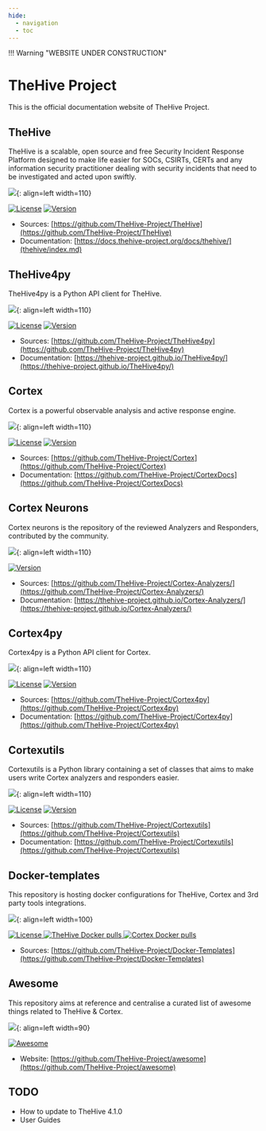 ```yaml
---
hide:
  - navigation
  - toc
---
```


!!! Warning "WEBSITE UNDER CONSTRUCTION"

# TheHive Project

This is the official documentation website of TheHive Project.

## TheHive

TheHive is a scalable, open source and free Security Incident Response Platform designed to make life easier for SOCs, CSIRTs, CERTs and any information security practitioner dealing with security incidents that need to be investigated and acted upon swiftly.

![](images/thehive.png){: align=left width=110}


<div>
  <p align="left">
    <a href="./LICENSE" target"_blank"><img src="https://img.shields.io/github/license/TheHive-Project/TheHive" alt="License"></a>
    <a href><img src="https://img.shields.io/github/v/release/thehive-project/TheHive?style=flat&logo=git-lfs" alt="Version"></a>          
  </p>
</div>

- Sources: [https://github.com/TheHive-Project/TheHive](https://github.com/TheHive-Project/TheHive)
- Documentation: [https://docs.thehive-project.org/docs/thehive/](thehive/index.md)


## TheHive4py

TheHive4py is a Python API client for TheHive.

![](images/thehive-alt.png){: align=left width=110}

<div>
  <p align="left">
    <a href="./LICENSE" target"_blank"><img src="https://img.shields.io/github/license/TheHive-Project/TheHive4py" alt="License"></a>
    <a href><img src="https://img.shields.io/github/v/release/thehive-project/TheHive4py?style=flat&logo=python" alt="Version"></a>          
  </p>
</div>

- Sources: [https://github.com/TheHive-Project/TheHive4py](https://github.com/TheHive-Project/TheHive4py)
- Documentation: [https://thehive-project.github.io/TheHive4py/](https://thehive-project.github.io/TheHive4py/)


## Cortex
Cortex is a powerful observable analysis and active response engine.

![](images/cortex.png){: align=left width=110}

<div>
  <p align="left">
    <a href="https://github.com/TheHive-Project/Cortex/blob/master/LICENSE" target"_blank"><img src="https://img.shields.io/github/license/TheHive-Project/Cortex" alt="License"></a>
    <a href><img src="https://img.shields.io/github/v/release/thehive-project/Cortex?style=flat&logo=git-lfs" alt="Version"></a>          
  </p>
</div>

- Sources: [https://github.com/TheHive-Project/Cortex](https://github.com/TheHive-Project/Cortex)
- Documentation: [https://github.com/TheHive-Project/CortexDocs](https://github.com/TheHive-Project/CortexDocs)

## Cortex Neurons
Cortex neurons is the repository of  the reviewed Analyzers and Responders, contributed by the community. 

![](images/cortex.png){: align=left width=110}<div>
  <p align="left">
    <a href><img src="https://img.shields.io/github/v/tag/thehive-project/Cortex-Analyzers?style=flat&logo=github" alt="Version"></a>          
  </p>
</div>

- Sources: [https://github.com/TheHive-Project/Cortex-Analyzers/](https://github.com/TheHive-Project/Cortex-Analyzers/)
- Documentation: [https://thehive-project.github.io/Cortex-Analyzers/](https://thehive-project.github.io/Cortex-Analyzers/)

## Cortex4py
Cortex4py is a Python API client for Cortex.

![](images/cortex-alt.png){: align=left width=110}
<div>
  <p align="left">
    <a href="./LICENSE" target"_blank"><img src="https://img.shields.io/github/license/TheHive-Project/Cortex4py" alt="License"></a>
    <a href><img src="https://img.shields.io/github/v/tag/thehive-project/Cortex4py?style=flat&logo=python" alt="Version"></a>          
  </p>
</div>

- Sources: [https://github.com/TheHive-Project/Cortex4py](https://github.com/TheHive-Project/Cortex4py)
- Documentation: [https://github.com/TheHive-Project/Cortex4py](https://github.com/TheHive-Project/Cortex4py)


## Cortexutils
Cortexutils is a Python library containing a set of classes that aims to make users write Cortex analyzers and responders easier.

![](images/cortex-alt.png){: align=left width=110}
<div>
  <p align="left">
    <a href="./LICENSE" target"_blank"><img src="https://img.shields.io/github/license/TheHive-Project/Cortexutils" alt="License"></a>
    <a href><img src="https://img.shields.io/github/v/release/thehive-project/Cortexutils?style=flat&logo=python" alt="Version"></a>          
  </p>
</div>

- Sources: [https://github.com/TheHive-Project/Cortexutils](https://github.com/TheHive-Project/Cortexutils)
- Documentation: [https://github.com/TheHive-Project/Cortexutils](https://github.com/TheHive-Project/Cortexutils)


## Docker-templates
This repository is hosting docker configurations for TheHive, Cortex and 3rd party tools integrations.

![](images/docker-templates.png){: align=left width=100}
<div>
  <p align="left">
    <a href="./LICENSE" target"_blank">
      <img src="https://img.shields.io/github/license/TheHive-Project/Docker-Templates" alt="License">
    </a>
    <a href="./LICENSE" target"_blank">
      <img src="https://img.shields.io/docker/pulls/thehiveproject/thehive?color=%23f8c218&label=Thehive%20docker%20pulls" alt="TheHive Docker pulls">
    </a>
    <a href="./LICENSE" target"_blank">
      <img src="https://img.shields.io/docker/pulls/thehiveproject/cortex?color=%2347b7b7&label=Cortex%20docker%20pulls" alt="Cortex Docker pulls">
    </a>
  </p>
</div>

- Sources: [https://github.com/TheHive-Project/Docker-Templates](https://github.com/TheHive-Project/Docker-Templates)


## Awesome
This repository aims at reference and centralise a curated list of awesome things related to TheHive & Cortex.

![](images/thehive-awesome.png){: align=left width=90}

[![Awesome](https://awesome.re/badge.svg)](https://awesome.re)

- Website: [https://github.com/TheHive-Project/awesome](https://github.com/TheHive-Project/awesome)




## TODO

- How to update to TheHive 4.1.0
- User Guides
